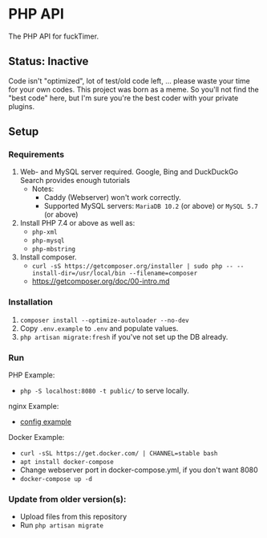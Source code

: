 # PHP API
The PHP API for fuckTimer.

## Status: Inactive
Code isn't "optimized", lot of test/old code left, ... please waste your time for your own codes.
This project was born as a meme. So you'll not find the "best code" here, but I'm sure you're the best coder with your private plugins.

## Setup

### Requirements
1. Web- and MySQL server required. Google, Bing and DuckDuckGo Search provides enough tutorials
      - Notes:
         - Caddy (Webserver) won't work correctly.
         - Supported MySQL servers: `MariaDB 10.2` (or above) or `MySQL 5.7` (or above)
2. Install PHP 7.4 or above as well as:
   - `php-xml`
   - `php-mysql`
   - `php-mbstring`
3. Install composer.
   - `curl -sS https://getcomposer.org/installer | sudo php -- --install-dir=/usr/local/bin --filename=composer`
   - https://getcomposer.org/doc/00-intro.md

### Installation
1. `composer install --optimize-autoloader --no-dev`
2. Copy `.env.example` to `.env` and populate values.
3. `php artisan migrate:fresh` if you've not set up the DB already.

### Run
PHP Example:
- `php -S localhost:8080 -t public/` to serve locally.

nginx Example:
- [config example](https://laravel.com/docs/8.x/deployment#nginx)

Docker Example:
- `curl -sSL https://get.docker.com/ | CHANNEL=stable bash`
- `apt install docker-compose`
- Change webserver port in docker-compose.yml, if you don't want 8080
- `docker-compose up -d`

### Update from older version(s):
- Upload files from this repository
- Run `php artisan migrate`
